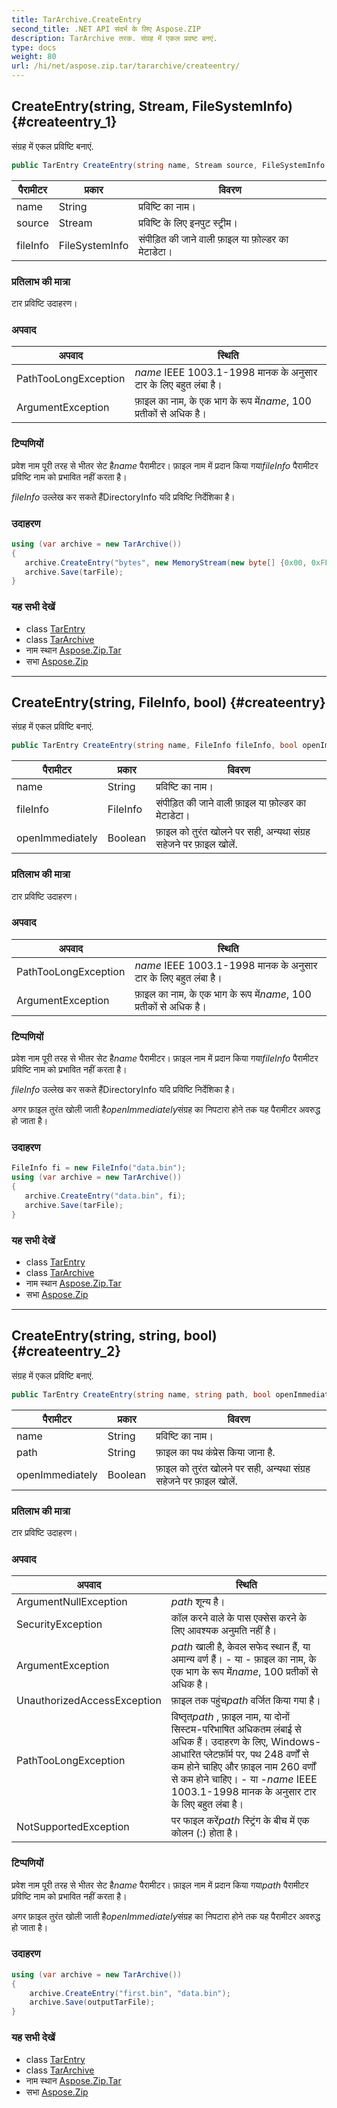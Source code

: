 ```yaml
---
title: TarArchive.CreateEntry
second_title: .NET API संदर्भ के लिए Aspose.ZIP
description: TarArchive तरक. संग्रह में एकल प्रवष्ट बनएं.
type: docs
weight: 80
url: /hi/net/aspose.zip.tar/tararchive/createentry/
---
```

## CreateEntry(string, Stream, FileSystemInfo) {#createentry_1}

संग्रह में एकल प्रविष्टि बनाएं.

```csharp
public TarEntry CreateEntry(string name, Stream source, FileSystemInfo fileInfo = null)
```

| पैरामीटर | प्रकार | विवरण |
| --- | --- | --- |
| name | String | प्रविष्टि का नाम। |
| source | Stream | प्रविष्टि के लिए इनपुट स्ट्रीम। |
| fileInfo | FileSystemInfo | संपीड़ित की जाने वाली फ़ाइल या फ़ोल्डर का मेटाडेटा। |

### प्रतिलाभ की मात्रा

टार प्रविष्टि उदाहरण।

### अपवाद

| अपवाद | स्थिति |
| --- | --- |
| PathTooLongException | *name* IEEE 1003.1-1998 मानक के अनुसार टार के लिए बहुत लंबा है। |
| ArgumentException | फ़ाइल का नाम, के एक भाग के रूप में*name*, 100 प्रतीकों से अधिक है। |

### टिप्पणियों

प्रवेश नाम पूरी तरह से भीतर सेट है*name* पैरामीटर। फ़ाइल नाम में प्रदान किया गया*fileInfo* पैरामीटर प्रविष्टि नाम को प्रभावित नहीं करता है।

*fileInfo* उल्लेख कर सकते हैंDirectoryInfo यदि प्रविष्टि निर्देशिका है।

### उदाहरण

```csharp
using (var archive = new TarArchive())
{
   archive.CreateEntry("bytes", new MemoryStream(new byte[] {0x00, 0xFF}));
   archive.Save(tarFile);
}
```

### यह सभी देखें

* class [TarEntry](../../tarentry/)
* class [TarArchive](../)
* नाम स्थान [Aspose.Zip.Tar](../../tararchive/)
* सभा [Aspose.Zip](../../../)

---

## CreateEntry(string, FileInfo, bool) {#createentry}

संग्रह में एकल प्रविष्टि बनाएं.

```csharp
public TarEntry CreateEntry(string name, FileInfo fileInfo, bool openImmediately = false)
```

| पैरामीटर | प्रकार | विवरण |
| --- | --- | --- |
| name | String | प्रविष्टि का नाम। |
| fileInfo | FileInfo | संपीड़ित की जाने वाली फ़ाइल या फ़ोल्डर का मेटाडेटा। |
| openImmediately | Boolean | फ़ाइल को तुरंत खोलने पर सही, अन्यथा संग्रह सहेजने पर फ़ाइल खोलें. |

### प्रतिलाभ की मात्रा

टार प्रविष्टि उदाहरण।

### अपवाद

| अपवाद | स्थिति |
| --- | --- |
| PathTooLongException | *name* IEEE 1003.1-1998 मानक के अनुसार टार के लिए बहुत लंबा है। |
| ArgumentException | फ़ाइल का नाम, के एक भाग के रूप में*name*, 100 प्रतीकों से अधिक है। |

### टिप्पणियों

प्रवेश नाम पूरी तरह से भीतर सेट है*name* पैरामीटर। फ़ाइल नाम में प्रदान किया गया*fileInfo* पैरामीटर प्रविष्टि नाम को प्रभावित नहीं करता है।

*fileInfo* उल्लेख कर सकते हैंDirectoryInfo यदि प्रविष्टि निर्देशिका है।

अगर फ़ाइल तुरंत खोली जाती है*openImmediately*संग्रह का निपटारा होने तक यह पैरामीटर अवरुद्ध हो जाता है।

### उदाहरण

```csharp
FileInfo fi = new FileInfo("data.bin");
using (var archive = new TarArchive())
{
   archive.CreateEntry("data.bin", fi);
   archive.Save(tarFile);
}
```

### यह सभी देखें

* class [TarEntry](../../tarentry/)
* class [TarArchive](../)
* नाम स्थान [Aspose.Zip.Tar](../../tararchive/)
* सभा [Aspose.Zip](../../../)

---

## CreateEntry(string, string, bool) {#createentry_2}

संग्रह में एकल प्रविष्टि बनाएं.

```csharp
public TarEntry CreateEntry(string name, string path, bool openImmediately = false)
```

| पैरामीटर | प्रकार | विवरण |
| --- | --- | --- |
| name | String | प्रविष्टि का नाम। |
| path | String | फ़ाइल का पथ कंप्रेस किया जाना है. |
| openImmediately | Boolean | फ़ाइल को तुरंत खोलने पर सही, अन्यथा संग्रह सहेजने पर फ़ाइल खोलें. |

### प्रतिलाभ की मात्रा

टार प्रविष्टि उदाहरण।

### अपवाद

| अपवाद | स्थिति |
| --- | --- |
| ArgumentNullException | *path* शून्य है। |
| SecurityException | कॉल करने वाले के पास एक्सेस करने के लिए आवश्यक अनुमति नहीं है। |
| ArgumentException | *path* खाली है, केवल सफेद स्थान हैं, या अमान्य वर्ण हैं। - या - फ़ाइल का नाम, के एक भाग के रूप में*name*, 100 प्रतीकों से अधिक है। |
| UnauthorizedAccessException | फ़ाइल तक पहुंच*path* वर्जित किया गया है। |
| PathTooLongException | विष्तृत*path* , फ़ाइल नाम, या दोनों सिस्टम-परिभाषित अधिकतम लंबाई से अधिक हैं। उदाहरण के लिए, Windows-आधारित प्लेटफ़ॉर्म पर, पथ 248 वर्णों से कम होने चाहिए और फ़ाइल नाम 260 वर्णों से कम होने चाहिए। - या -*name* IEEE 1003.1-1998 मानक के अनुसार टार के लिए बहुत लंबा है। |
| NotSupportedException | पर फाइल करें*path* स्ट्रिंग के बीच में एक कोलन (:) होता है। |

### टिप्पणियों

प्रवेश नाम पूरी तरह से भीतर सेट है*name* पैरामीटर। फ़ाइल नाम में प्रदान किया गया*path* पैरामीटर प्रविष्टि नाम को प्रभावित नहीं करता है।

अगर फ़ाइल तुरंत खोली जाती है*openImmediately*संग्रह का निपटारा होने तक यह पैरामीटर अवरुद्ध हो जाता है।

### उदाहरण

```csharp
using (var archive = new TarArchive())
{
    archive.CreateEntry("first.bin", "data.bin");
    archive.Save(outputTarFile);
}
```

### यह सभी देखें

* class [TarEntry](../../tarentry/)
* class [TarArchive](../)
* नाम स्थान [Aspose.Zip.Tar](../../tararchive/)
* सभा [Aspose.Zip](../../../)


